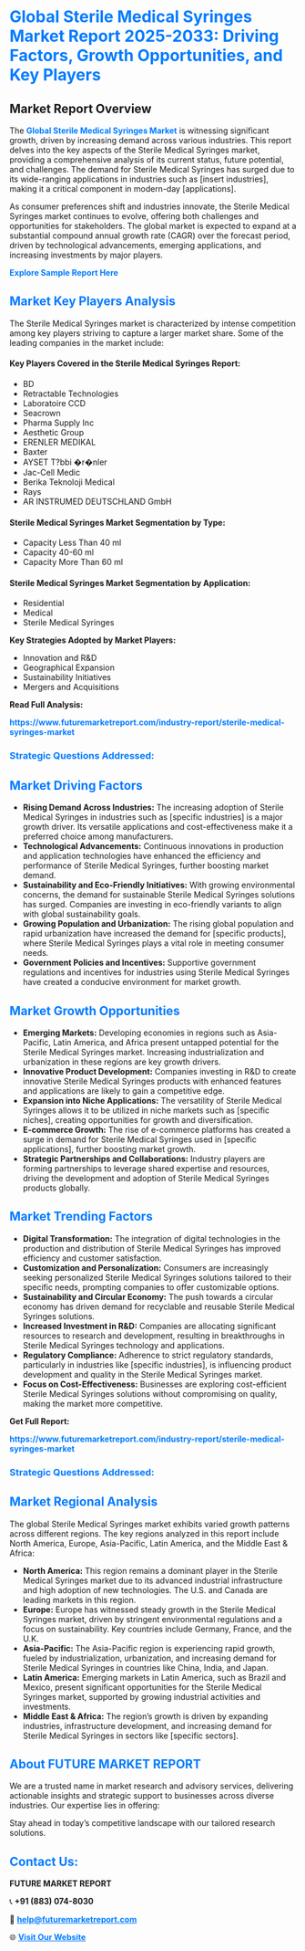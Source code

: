 <h1 style="color: #007BFF;">Global Sterile Medical Syringes Market Report 2025-2033: Driving Factors, Growth Opportunities, and Key Players</h1>

<section id="overview">
<h2>Market Report Overview</h2>
<p>The <a href="https://www.futuremarketreport.com/industry-report/sterile-medical-syringes-market" style="color: #007BFF; text-decoration: none;"><strong>Global Sterile Medical Syringes Market</strong></a> is witnessing significant growth, driven by increasing demand across various industries. This report delves into the key aspects of the Sterile Medical Syringes market, providing a comprehensive analysis of its current status, future potential, and challenges. The demand for Sterile Medical Syringes has surged due to its wide-ranging applications in industries such as [insert industries], making it a critical component in modern-day [applications].</p>
<p>As consumer preferences shift and industries innovate, the Sterile Medical Syringes market continues to evolve, offering both challenges and opportunities for stakeholders. The global market is expected to expand at a substantial compound annual growth rate (CAGR) over the forecast period, driven by technological advancements, emerging applications, and increasing investments by major players.</p>
</section>

<section id="overview">
<p><a href="https://www.futuremarketreport.com/request-sample/reportId=111700" style="color: #007BFF; text-decoration: none;"><strong>Explore Sample Report Here</strong></a></p>
</section>

<section id="key-players">
<h2 style="color: #007BFF;">Market Key Players Analysis</h2>
<p>The Sterile Medical Syringes market is characterized by intense competition among key players striving to capture a larger market share. Some of the leading companies in the market include:</p>
<h4>Key Players Covered in the Sterile Medical Syringes Report:</h4>
<ul><li>BD</li><li>Retractable Technologies</li><li>Laboratoire CCD</li><li>Seacrown</li><li>Pharma Supply Inc</li><li>Aesthetic Group</li><li>ERENLER MEDIKAL</li><li>Baxter</li><li>AYSET T?bbi �r�nler</li><li>Jac-Cell Medic</li><li>Berika Teknoloji Medical</li><li>Rays</li><li>AR INSTRUMED DEUTSCHLAND GmbH</li></ul>
<h4>Sterile Medical Syringes Market Segmentation by Type:</h4>
<ul><li>Capacity Less Than 40 ml</li><li>Capacity 40-60 ml</li><li>Capacity More Than 60 ml</li></ul>

<h4>Sterile Medical Syringes Market Segmentation by Application:</h4>
<ul><li>Residential</li><li>Medical</li><li>Sterile Medical Syringes</li></ul>
<p><strong>Key Strategies Adopted by Market Players:</strong></p>
<ul>
<li>Innovation and R&D</li>
<li>Geographical Expansion</li>
<li>Sustainability Initiatives</li>
<li>Mergers and Acquisitions</li>
</ul>
</section>

<section>
<p><strong>Read Full Analysis: </strong></p><a href="https://www.futuremarketreport.com/industry-report/sterile-medical-syringes-market" style="color: #007BFF; text-decoration: none;"><strong>https://www.futuremarketreport.com/industry-report/sterile-medical-syringes-market</strong></a>
<h3 style="color: #007BFF;">Strategic Questions Addressed:</h3>
</section>

<section id="driving-factors">
<h2 style="color: #007BFF;">Market Driving Factors</h2>
<ul>
<li><strong>Rising Demand Across Industries:</strong> The increasing adoption of Sterile Medical Syringes in industries such as [specific industries] is a major growth driver. Its versatile applications and cost-effectiveness make it a preferred choice among manufacturers.</li>
<li><strong>Technological Advancements:</strong> Continuous innovations in production and application technologies have enhanced the efficiency and performance of Sterile Medical Syringes, further boosting market demand.</li>
<li><strong>Sustainability and Eco-Friendly Initiatives:</strong> With growing environmental concerns, the demand for sustainable Sterile Medical Syringes solutions has surged. Companies are investing in eco-friendly variants to align with global sustainability goals.</li>
<li><strong>Growing Population and Urbanization:</strong> The rising global population and rapid urbanization have increased the demand for [specific products], where Sterile Medical Syringes plays a vital role in meeting consumer needs.</li>
<li><strong>Government Policies and Incentives:</strong> Supportive government regulations and incentives for industries using Sterile Medical Syringes have created a conducive environment for market growth.</li>
</ul>
</section>

<section id="growth-opportunities">
<h2 style="color: #007BFF;">Market Growth Opportunities</h2>
<ul>
<li><strong>Emerging Markets:</strong> Developing economies in regions such as Asia-Pacific, Latin America, and Africa present untapped potential for the Sterile Medical Syringes market. Increasing industrialization and urbanization in these regions are key growth drivers.</li>
<li><strong>Innovative Product Development:</strong> Companies investing in R&D to create innovative Sterile Medical Syringes products with enhanced features and applications are likely to gain a competitive edge.</li>
<li><strong>Expansion into Niche Applications:</strong> The versatility of Sterile Medical Syringes allows it to be utilized in niche markets such as [specific niches], creating opportunities for growth and diversification.</li>
<li><strong>E-commerce Growth:</strong> The rise of e-commerce platforms has created a surge in demand for Sterile Medical Syringes used in [specific applications], further boosting market growth.</li>
<li><strong>Strategic Partnerships and Collaborations:</strong> Industry players are forming partnerships to leverage shared expertise and resources, driving the development and adoption of Sterile Medical Syringes products globally.</li>
</ul>
</section>

<section id="trending-factors">
<h2 style="color: #007BFF;">Market Trending Factors</h2>
<ul>
<li><strong>Digital Transformation:</strong> The integration of digital technologies in the production and distribution of Sterile Medical Syringes has improved efficiency and customer satisfaction.</li>
<li><strong>Customization and Personalization:</strong> Consumers are increasingly seeking personalized Sterile Medical Syringes solutions tailored to their specific needs, prompting companies to offer customizable options.</li>
<li><strong>Sustainability and Circular Economy:</strong> The push towards a circular economy has driven demand for recyclable and reusable Sterile Medical Syringes solutions.</li>
<li><strong>Increased Investment in R&D:</strong> Companies are allocating significant resources to research and development, resulting in breakthroughs in Sterile Medical Syringes technology and applications.</li>
<li><strong>Regulatory Compliance:</strong> Adherence to strict regulatory standards, particularly in industries like [specific industries], is influencing product development and quality in the Sterile Medical Syringes market.</li>
<li><strong>Focus on Cost-Effectiveness:</strong> Businesses are exploring cost-efficient Sterile Medical Syringes solutions without compromising on quality, making the market more competitive.</li>
</ul>
</section>

<section>
<p><strong>Get Full Report: </strong></p><a href="https://www.futuremarketreport.com/industry-report/sterile-medical-syringes-market" style="color: #007BFF; text-decoration: none;"><strong>https://www.futuremarketreport.com/industry-report/sterile-medical-syringes-market</strong></a>
<h3 style="color: #007BFF;">Strategic Questions Addressed:</h3>
</section>


<section id="regional-analysis">
<h2 style="color: #007BFF;">Market Regional Analysis</h2>
<p>The global Sterile Medical Syringes market exhibits varied growth patterns across different regions. The key regions analyzed in this report include North America, Europe, Asia-Pacific, Latin America, and the Middle East & Africa:</p>
<ul>
<li><strong>North America:</strong> This region remains a dominant player in the Sterile Medical Syringes market due to its advanced industrial infrastructure and high adoption of new technologies. The U.S. and Canada are leading markets in this region.</li>
<li><strong>Europe:</strong> Europe has witnessed steady growth in the Sterile Medical Syringes market, driven by stringent environmental regulations and a focus on sustainability. Key countries include Germany, France, and the U.K.</li>
<li><strong>Asia-Pacific:</strong> The Asia-Pacific region is experiencing rapid growth, fueled by industrialization, urbanization, and increasing demand for Sterile Medical Syringes in countries like China, India, and Japan.</li>
<li><strong>Latin America:</strong> Emerging markets in Latin America, such as Brazil and Mexico, present significant opportunities for the Sterile Medical Syringes market, supported by growing industrial activities and investments.</li>
<li><strong>Middle East & Africa:</strong> The region’s growth is driven by expanding industries, infrastructure development, and increasing demand for Sterile Medical Syringes in sectors like [specific sectors].</li>
</ul>
</section>

<footer>
<h2 style="color: #007BFF;">About FUTURE MARKET REPORT</h2>
<p>We are a trusted name in market research and advisory services, delivering actionable insights and strategic support to businesses across diverse industries. Our expertise lies in offering:</p>

<p>Stay ahead in today’s competitive landscape with our tailored research solutions.</p>

<h2 style="color: #007BFF;">Contact Us:</h2>
<p><strong>FUTURE MARKET REPORT</strong></p>
<p>📞 <strong>+91 (883) 074-8030</strong></p>
<p>📧 <strong><a href="mailto:help@futuremarketreport.com" style="color: #007BFF;">help@futuremarketreport.com</a></strong></p>
<p>🌐 <strong><a href="https://www.futuremarketreport.com/" style="color: #007BFF;">Visit Our Website</a></strong></p>
</footer>